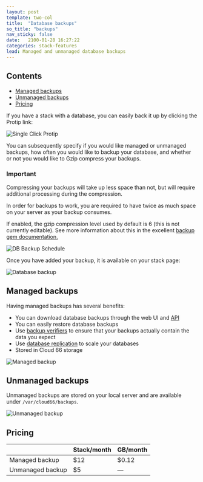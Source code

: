 ```yaml
---
layout: post
template: two-col
title:  "Database backups"
so_title: "backups"
nav_sticky: false
date:   2100-01-28 16:27:22
categories: stack-features
lead: Managed and unmanaged database backups
---
```


<h2>Contents</h2>
<ul class="page-toc">
	<li>
		<a href="#managed">Managed backups</a>
	</li>
	<li>
		<a href="#unmanaged">Unmanaged backups</a>
	</li>
	<li>
		<a href="#pricing">Pricing</a>
	</li>
</ul>

If you have a stack with a database, you can easily back it up by clicking the Protip link:

![Single Click Protip](http://cdn.cloud66.com.s3.amazonaws.com/images/help/database_backup.png)

You can subsequently specify if you would like managed or unmanaged backups, how often you would like to backup your database, and whether or not you would like to Gzip compress your backups.

<div class="notice">
    <h3>Important</h3>
    <p>Compressing your backups will take up less space than not, but will require additional processing during the compression.</p>
    <p>In order for backups to work, you are required to have twice as much space on your server as your backup consumes.</p>
    <p>If enabled, the gzip compression level used by default is 6 (this is not currently editable). See more information about this in the excellent <a href='https://github.com/meskyanichi/backup/wiki/Compressors' target='_blank'>backup gem documentation.</a></p>
</div>

![DB Backup Schedule](http://cdn.cloud66.com.s3.amazonaws.com/images/help/database_backup_schedule.png)

Once you have added your backup, it is available on your stack page:

![Database backup](http://cdn.cloud66.com.s3.amazonaws.com/images/help/database_backup_2.png)

<h2 id="managed">Managed backups</h2>
Having managed backups has several benefits:

- You can download database backups through the web UI and [API](/api/basics/basics.html)
- You can easily restore database backups
- Use [backup verifiers](/stack-features/backup-verifiers.html) to ensure that your backups actually contain the data you expect
- Use [database replication](/stack-features/database-replication.html) to scale your databases
- Stored in Cloud 66 storage

![Managed backup](http://cdn.cloud66.com.s3.amazonaws.com/images/help/backup_managed.png)

<h2 id="unmanaged">Unmanaged backups</h2>

Unmanaged backups are stored on your local server and are available under `/var/cloud66/backups`.

![Unmanaged backup](http://cdn.cloud66.com.s3.amazonaws.com/images/help/backup_unmanaged.png)

<h2 id="pricing">Pricing</h2>

<table class='table table-bordered table-striped table-small'>
    <thead>
        <tr>
            <th align="center"></th>
            <th align="center">Stack/month</th>
            <th align="center">GB/month</th>
        </tr>
    </thead>
    <tbody>
        <tr>
            <td>Managed backup</td>
            <td>$12</td>
            <td>$0.12</td>
        </tr>
        <tr>
            <td>Unmanaged backup</td>
            <td>$5</td>
            <td>&mdash;</td>
        </tr>
    </tbody>
</table>
